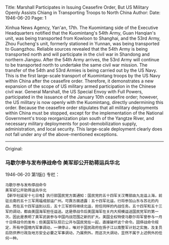Title: Marshall Participates in Issuing Ceasefire Order, But US Military Openly Assists Chiang in Transporting Troops to North China
Author:
Date: 1946-06-20
Page: 1

Xinhua News Agency, Yan'an, 17th. The Kuomintang side of the Executive Headquarters notified that the Kuomintang's 54th Army, Guan Hanqian's unit, was being transported from Kowloon to Shanghai, and the 53rd Army, Zhou Fucheng's unit, formerly stationed in Yunnan, was being transported to Guangzhou. Reliable sources revealed that the 54th Army is being transported north and will participate in the civil war in Shandong and northern Jiangsu. After the 54th Army arrives, the 53rd Army will continue to be transported north to undertake the same civil war mission. The transfer of the 54th and 53rd Armies is being carried out by the US Navy. This is the first large-scale transport of Kuomintang troops by the US Navy within China after the ceasefire order. Therefore, it demonstrates a new expansion of the scope of US military armed participation in the Chinese civil war. General Marshall, the US Special Envoy with Full Powers, participated in the issuance of the January 10th ceasefire order; however, the US military is now openly with the Kuomintang, directly undermining this order. Because the ceasefire order stipulates that all military deployments within China must be stopped, except for the implementation of the National Government's troop reorganization plan south of the Yangtze River, and necessary military deployments for post-demobilization supply, administration, and local security. This large-scale deployment clearly does not fall under any of the above-mentioned exceptions.



<hr /> 

Original: 


### 马歇尔参与发布停战命令  美军却公开助蒋运兵华北

1946-06-20
第1版()
专栏：

    马歇尔参与发布停战命令
    美军却公开助蒋运兵华北
    【新华社延安十七日电】执行部国民党方面通知：国民党的五十四军关汉骞部由九龙运上海，前驻云南的五十三军周福成部运广州。可靠方面透露：五十四军北运，行将参加山东与苏北的内战。而在五十四军运到以后，五十三军即将继续北运，担任同样的内战任务。五十四军和五十三军的调动，都由美国海军担任运送。这是停战令后美国海军在关内大规模运送国民党军的第一次。因此是表明了美军武装参与中国内战范围之新的扩大。美国全权特使马歇尔将军曾参与一月十日停战令的发布；但美国军队现已公开与国民党在一起，直接破坏这个命令。因停战命令规定，所有中国境内军事调动，一律停止，唯对于国民政府在扬子江以南整军计划之实施，及复员后防供养行政及地方安全必要之军事调动，乃属例外。而这次大调动，显然不属于上述例外的任何一种。
